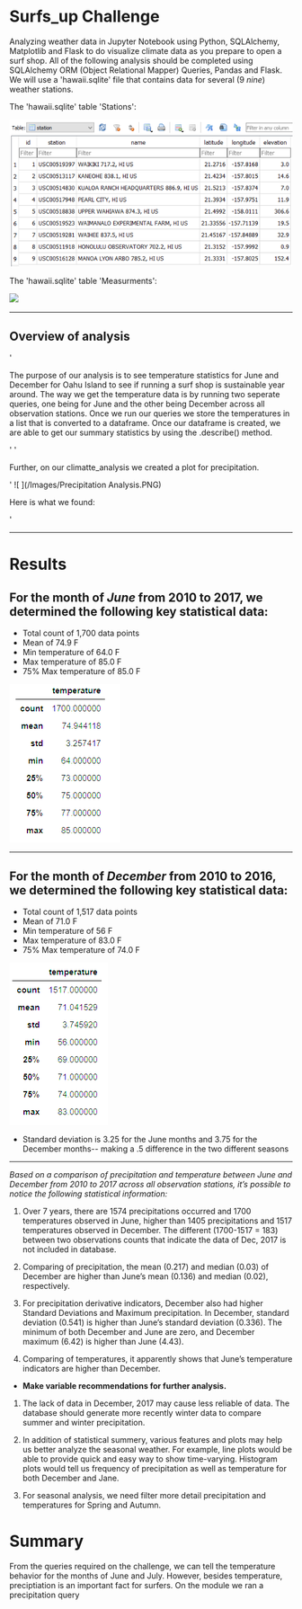 # Surfs_up Challenge
Analyzing weather data in Jupyter Notebook using Python, SQLAlchemy, Matplotlib and Flask to do visualize climate data as you prepare to open a surf shop. All of the following analysis should be completed using SQLAlchemy ORM (Object Relational Mapper) Queries, Pandas and Flask.  We will use a 'hawaii.sqlite' file that contains data for several (9 *nine*) weather stations.

The 'hawaii.sqlite' table 'Stations':

![ ](/Images/Stations.PNG)

The 'hawaii.sqlite' table 'Measurments':

 ![ ](/Images/Measurements.PNG)

___
## Overview of analysis
'<p>The purpose of our analysis is to see temperature statistics for June and December for Oahu Island to see if running a surf shop is sustainable year around. The way we get the temperature data is by running two seperate queries, one being for June and the other being December across all observation stations. Once we run our queries we store the temperatures in a list that is converted to a dataframe. Once our dataframe is created, we are able to get our summary statistics by using the .describe() method. </p>'
'<p>Further, on our climatte_analysis we created a plot for precipitation.</p>'
![ ](/Images/Precipitation Analysis.PNG)

Here is what we found:</p>'
___
# Results
 ## For the month of *June*  from 2010 to 2017, we determined the following key statistical data:
* Total count of 1,700 data points
* Mean of 74.9  F
* Min temperature of 64.0 F
* Max temperature of 85.0 F
* 75% Max temperature of 85.0 F 

![ ](/Images/June_temp.PNG)
___
 ## For the month of *December* from 2010 to 2016, we determined the following key statistical data:
- Total count of 1,517 data points
- Mean of 71.0  F
- Min temperature of 56 F
- Max temperature of 83.0 F
- 75% Max temperature of 74.0 F

![ ](/Images/December_temp.PNG)

 * Standard deviation is 3.25 for the June months and 3.75 for the December months-- making a .5 difference in the two different seasons
___
*Based on a comparison of precipitation and temperature between June and December from 2010 to 2017 across all observation stations, it’s possible to notice the following statistical information:*


 1. Over 7 years, there are 1574 precipitations occurred and 1700 temperatures  observed in June, higher than 1405 precipitations and 1517 temperatures  observed in December. The different (1700-1517 = 183) between two observations counts that indicate the data of Dec, 2017 is not included in database.

 2. Comparing of precipitation, the mean (0.217) and median (0.03) of December are higher than June’s mean (0.136) and median (0.02), respectively. 

 3. For precipitation derivative indicators, December also had higher Standard Deviations and Maximum precipitation. In December, standard deviation (0.541) is higher than June’s standard deviation (0.336). The minimum of both December and June are zero, and December maximum (6.42) is higher than June (4.43).

 4. Comparing of temperatures, it apparently shows that June’s temperature indicators are higher than December.

- **Make variable recommendations for further analysis.**


 1. The lack of data in December, 2017  may cause less reliable of data. The database should generate more recently winter data to compare summer and winter precipitation. 

 2. In addition of statistical summery, various features and plots may help us better analyze the seasonal weather. For example, line plots would be able to  provide quick and easy way to show time-varying. Histogram plots would tell us frequency of precipitation as well as temperature for both December and Jane.

 3. For seasonal analysis, we need filter more detail precipitation and temperatures for Spring and Autumn. 

# Summary 

From the queries required on the challenge, we can tell the temperature behavior for the months of June and July.  However, besides temperature, preciptiation is an important fact for surfers.  On the module we ran a precipitation query